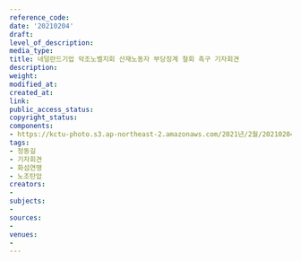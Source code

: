 ```yaml
---
reference_code: 
date: '20210204'
draft: 
level_of_description: 
media_type: 
title: 네덜란드기업 악조노벨지회 산재노동자 부당징계 철회 촉구 기자회견
description: 
weight: 
modified_at: 
created_at: 
link: 
public_access_status: 
copyright_status: 
components:
- https://kctu-photo.s3.ap-northeast-2.amazonaws.com/2021년/2월/20210204-네덜란드기업+악조노벨지회+산재노동자+부당징계+철회+촉구+기자회견_정동길_기자회견_화섬연맹_노조탄압/_1DX8899.jpg
tags:
- 정동길
- 기자회견
- 화섬연맹
- 노조탄압
creators:
- 
subjects:
- 
sources:
- 
venues:
- 
---
```

